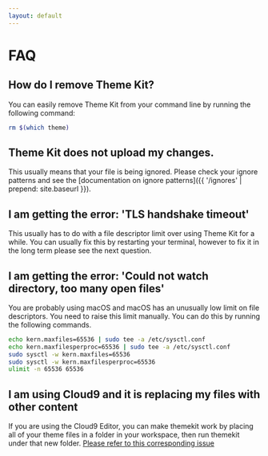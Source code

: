 ```yaml
---
layout: default
---
```

# FAQ

## How do I remove Theme Kit?

You can easily remove Theme Kit from your command line by running the following
command:

```bash
rm $(which theme)
```

## Theme Kit does not upload my changes.

This usually means that your file is being ignored. Please check your ignore
patterns and see the [documentation on ignore patterns]({{ '/ignores' | prepend: site.baseurl }}).

## I am getting the error: 'TLS handshake timeout'

This usually has to do with a file descriptor limit over using Theme Kit for a
while. You can usually fix this by restarting your terminal, however to fix it
in the long term please see the next question.

## I am getting the error: 'Could not watch directory, too many open files'

You are probably using macOS and macOS has an unusually low limit on file descriptors.
You need to raise this limit manually. You can do this by running the following
commands.

```bash
echo kern.maxfiles=65536 | sudo tee -a /etc/sysctl.conf
echo kern.maxfilesperproc=65536 | sudo tee -a /etc/sysctl.conf
sudo sysctl -w kern.maxfiles=65536
sudo sysctl -w kern.maxfilesperproc=65536
ulimit -n 65536 65536
```

## I am using Cloud9 and it is replacing my files with other content

If you are using the Cloud9 Editor, you can make themekit work by placing all of
your theme files in a folder in your workspace, then run themekit under that new
folder. [Please refer to this corresponding issue](https://github.com/Shopify/themekit/issues/416)
